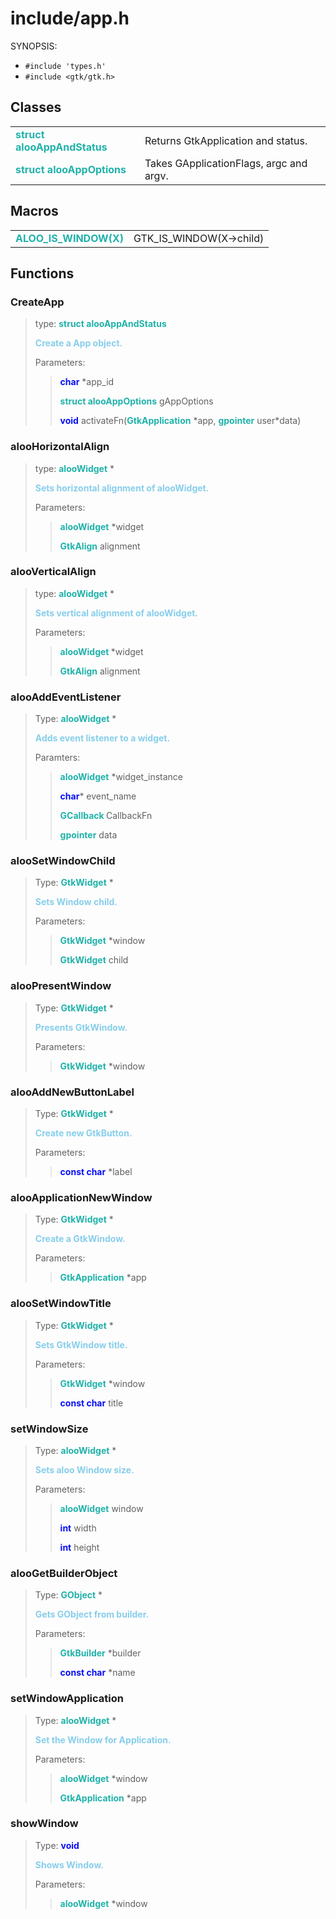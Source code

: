 # include/app.h

SYNOPSIS:

-   `#include 'types.h'`
-   `#include <gtk/gtk.h>`

## Classes

|                                     |                                         |
| ----------------------------------- | --------------------------------------- |
| <key>struct alooAppAndStatus </key> | Returns GtkApplication and status.      |
| <key>struct alooAppOptions </key>   | Takes GApplicationFlags, argc and argv. |

## Macros

|                                |                         |
| ------------------------------ | ----------------------- |
| <key> ALOO_IS_WINDOW(X) </key> | GTK_IS_WINDOW(X->child) |

## Functions

### CreateApp

> type: <key>struct alooAppAndStatus</key>
>
> <mark>Create a App object.</mark>
>
> Parameters:
>
> > <res>char</res> \*app_id
> >
> > <key>struct alooAppOptions</key> gAppOptions
> >
> > <res>void</res> activateFn(<key>GtkApplication</key> \*app, <key>gpointer</key> user\*data)

### alooHorizontalAlign

> type: <key>alooWidget</key> \*
>
> <mark>Sets horizontal alignment of alooWidget.</mark>
>
> Parameters:
>
> > <key>alooWidget</key> \*widget
> >
> > <key>GtkAlign</key> alignment

### alooVerticalAlign

> type: <key>alooWidget</key> \*
>
> <mark>Sets vertical alignment of alooWidget.</mark>
>
> Parameters:
>
> > <key>alooWidget </key>\*widget
> >
> > <key>GtkAlign</key> alignment

### alooAddEventListener

> Type: <key>alooWidget</key> \*
>
> <mark> Adds event listener to a widget.</mark>
>
> Paramters:
>
> > <key>alooWidget</key> \*widget_instance
> >
> > <res>char</res>\* event_name
> >
> > <key>GCallback </key>CallbackFn
> >
> > <key>gpointer</key> data

### alooSetWindowChild

> Type: <key>GtkWidget</key> \*
>
> <mark>Sets Window child.</mark>
>
> Parameters:
>
> > <key>GtkWidget</key> \*window
> >
> > <key>GtkWidget</key> child

### alooPresentWindow

> Type: <key>GtkWidget</key> \*
>
> <mark>Presents GtkWindow.</mark>
>
> Parameters:
>
> > <key>GtkWidget</key> \*window

### alooAddNewButtonLabel

> Type: <key>GtkWidget</key> \*
>
> <mark>Create new GtkButton.</mark>
>
> Parameters:
>
> > <res>const char</res> \*label

### alooApplicationNewWindow

> Type: <key>GtkWidget</key> \*
>
> <mark>Create a GtkWindow.</mark>
>
> Parameters:
>
> > <key>GtkApplication</key> \*app

### alooSetWindowTitle

> Type: <key>GtkWidget</key> \*
>
> <mark>Sets GtkWindow title.</mark>
>
> Parameters:
>
> > <key>GtkWidget</key> \*window
> >
> > <res>const char</res> title

### setWindowSize

> Type: <key>alooWidget</key> \*
>
> <mark>Sets aloo Window size.</mark>
>
> Parameters:
>
> > <key>alooWidget</key> window
> >
> > <res>int</res> width
> >
> > <res>int</res> height

### alooGetBuilderObject

> Type: <key>GObject</key> \*
>
> <mark>Gets GObject from builder.</mark>
>
> Parameters:
>
> > <key>GtkBuilder</key> \*builder
> >
> > <res>const char</res> \*name

### setWindowApplication

> Type: <key>alooWidget</key> \*
>
> <mark>Set the Window for Application.</mark>
>
> Parameters:
>
> > <key>alooWidget</key> \*window
> >
> > <key>GtkApplication</key> \*app

### showWindow

> Type: <res>void</res>
>
> <mark>Shows Window.</mark>
>
> Parameters:
>
> > <key>alooWidget</key> \*window

<style>
	mark {
		background: transparent;
		font-weight: bold;
		color: skyblue;
	}
    key{
		font-weight: bold;
        color: lightseagreen;
    }
    res {
        font-weight: bold;
        color: #070ff7;
    }
</style>
